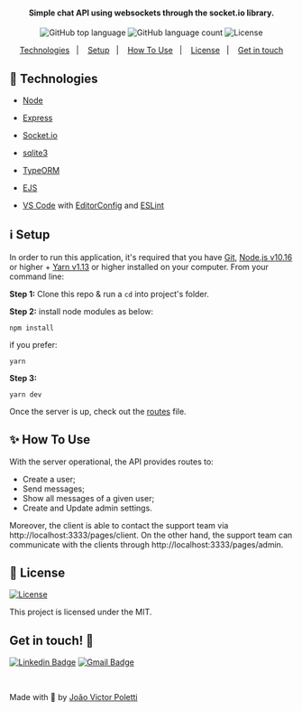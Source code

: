 <h4 align="center">
  Simple chat API using websockets through the socket.io library.
</h4>
<p align="center">
  <img alt="GitHub top language" src="https://img.shields.io/github/languages/top/joao96/websocket-chat?style=flat-square">

  <img alt="GitHub language count" src="https://img.shields.io/github/languages/count/joao96/websocket-chat?style=flat-square">
  <img alt="License" src="https://img.shields.io/github/license/joao96/websocket-chat">
</p>

<p align="center">
  <a href="#checkered_flag-technologies">Technologies</a>&nbsp;&nbsp;&nbsp;|&nbsp;&nbsp;&nbsp;
  <a href="#information_source-setup">Setup</a>&nbsp;&nbsp;&nbsp;|&nbsp;&nbsp;&nbsp;
  <a href="#sparkles-how-to-use">How To Use</a>&nbsp;&nbsp;&nbsp;|&nbsp;&nbsp;&nbsp;
  <a href="#page_facing_up-license">License</a>&nbsp;&nbsp;&nbsp;|&nbsp;&nbsp;&nbsp;
  <a href="#get-in-touch-monocle_face">Get in touch</a>
</p>

## :checkered_flag: Technologies

- [Node](https://nodejs.org/en/)
- [Express](https://expressjs.com/)
- [Socket.io](https://socket.io/)
- [sqlite3](https://www.sqlite.org/index.html)
- [TypeORM](https://typeorm.io/#/)
- [EJS](https://ejs.co/)

- [VS Code][vc] with [EditorConfig][vceditconfig] and [ESLint][vceslint]

## :information_source: Setup

In order to run this application, it's required that you have [Git](https://git-scm.com), [Node.js v10.16][nodejs] or higher + [Yarn v1.13][yarn] or higher installed on your computer. From your command line:

**Step 1:** Clone this repo & run a `cd` into project's folder.

**Step 2:** install node modules as below:

```
npm install
```

if you prefer:

```
yarn
```

**Step 3:**

```
yarn dev
```

Once the server is up, check out the [routes](https://github.com/joao96/websocket-chat/blob/master/src/routes.ts) file.

<!-- ## :page_facing_up: License

<a href="https://github.com/joao96/the-simplest-todo/blob/main/LICENSE">
    <img alt="License" src="https://img.shields.io/github/license/joao96/the-simplest-todo?style=flat-square">
</a>

<br />

This project is licensed under the MIT. -->

## :sparkles: How To Use
With the server operational, the API provides routes to:

- Create a user;
- Send messages;
- Show all messages of a given user;
- Create and Update admin settings.

Moreover, the client is able to contact the support team via http://localhost:3333/pages/client. On the other hand, the support team can communicate with the clients through http://localhost:3333/pages/admin.    

## :page_facing_up: License

<a href="https://github.com/joao96/the-simplest-todo/blob/main/LICENSE">
    <img alt="License" src="https://img.shields.io/github/license/joao96/Survey4U">
</a>

<br />

This project is licensed under the MIT.


## Get in touch! :monocle_face:

[![Linkedin Badge](https://img.shields.io/badge/-João%20Victor%20Poletti-0e76a8?style=flat-square&logo=Linkedin&logoColor=white&link=https://www.linkedin.com/in/jvpoletti/)](https://www.linkedin.com/in/jvpoletti/)
[![Gmail Badge](https://img.shields.io/badge/-jvpoletti@gmail.com-ff512f?style=flat-square&logo=Gmail&logoColor=white&link=mailto:jvpoletti@gmail.com)](mailto:jvpoletti@gmail.com)

<br />

Made with :green_heart: by [João Victor Poletti](https://github.com/joao96)

[nodejs]: https://nodejs.org/
[yarn]: https://yarnpkg.com/
[vc]: https://code.visualstudio.com/
[vceditconfig]: https://marketplace.visualstudio.com/items?itemName=EditorConfig.EditorConfig
[vceslint]: https://marketplace.visualstudio.com/items?itemName=dbaeumer.vscode-eslint
